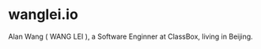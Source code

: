 wanglei.io
===============

Alan Wang ( WANG LEI ), a Software Enginner at ClassBox, living in Beijing.
